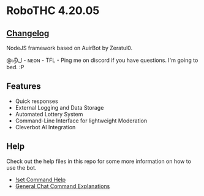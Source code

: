 # RoboTHC 4.20.05
## [Changelog](changelog.md)
NodeJS framework based on AuirBot by Zeratul0.

@๖ۣۜĐل - ɴᴇᴏɴ - TFL - Ping me on discord if you have questions. I'm going to bed. :P


Features
------
- Quick responses
- External Logging and Data Storage
- Automated Lottery System
- Command-Line Interface for lightweight Moderation
- Cleverbot AI Integration

Help
------
Check out the help files in this repo for some more information on how to use the bot.
- [!set Command Help](setoptions.md)
- [General Chat Command Explanations](chatcommands.md)

